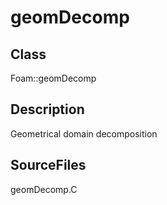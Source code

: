 # geomDecomp 
## Class
Foam::geomDecomp

## Description
Geometrical domain decomposition

## SourceFiles
geomDecomp.C

